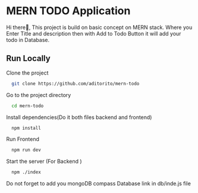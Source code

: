 
# MERN TODO Application

Hi there👋, This project is build on basic concept on MERN stack.
Where you Enter Title and description then with  Add to Todo Button it will add your todo in Database.





## Run Locally

Clone the project

```bash
  git clone https://github.com/aditorito/mern-todo
```

Go to the project directory 

```bash
  cd mern-todo
```

Install dependencies(Do it both files backend and frontend)

```bash
  npm install
```

Run Frontend

```bash
  npm run dev
```

Start the server (For Backend )

```bash
  npm ./index
```
Do not forget to add you mongoDB compass Database link in db/inde.js file 


